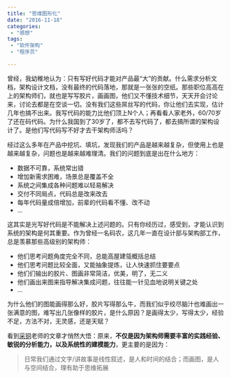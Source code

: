 ```yaml
---
title: "思维图形化"
date: "2016-11-18"
categories:
 - "感想"
tags:
 - "软件架构"
 - "程序员"

---
```


曾经，我幼稚地认为：只有写好代码才能对产品最“大”的贡献。什么需求分析文档，架构设计文档，没有最终的代码落地，那就是一张张的空纸。那些职位高高在上的架构师们，就也是写写胶片，画画图，他们又不懂技术细节，天天开会讨论来，讨论去都是在空谈一切。没有我们这些屌丝写的代码，你让他们去实现，估计几年也搞不出来。我写代码的能力比他们顶上N个人；再看看人家老外，60/70岁了还在码代码。为什么我国到了30岁了，都不去写代码了，都去搞所谓的架构设计了。是他们写代码写不好才去干架构师活吗？

经过这么多年在产品中挖坑、填坑，发现我们的产品是越来越复杂，但使用上也是越来越复杂，问题也是越来越难理清。我们的问题到底是出在什么地方：
<!--more-->

 - 数据不可靠，系统常出错
 - 增加新需求困难，场景总是覆盖不全
 - 系统之间集成各种问题难以轻易解决
 - 交付不同局点，代码总是改来改去
 - 每年代码量成倍增加，前辈的代码看不懂、改不动
 - ...

这其实是光写好代码是不能解决上述问题的。只有你经历过，感受到，才能认识到系统的架构是何其重要。作为曾经一名码农，这几年一直在设计部与架构部工作，总是羡慕那些高级别的架构师：

 - 他们思考问题角度完全不同，总能高屋建瓴概括总结
 - 他们思考问题比较全面，又能抽象提炼，让人快速抓住要要点
 - 他们们输出的胶片、图画非常简洁，优美，明了，无二义
 - 他们画出来图来指导解决集成问题，往往能一针见血地说明关键之处
 - ...

为什么他们的图能画得那么好，胶片写得那么牛，而我们似乎绞尽脑汁也难画出一张满意的图，难写出几张像样的胶片，是什么原因？是画得太少，写得太少，经验不足，方法不对，无灵感，还是天赋？

看到[采铜](https://zhuanlan.zhihu.com/intelligence)老师的文章才悄然大悟：原来，**不仅是因为架构师需要丰富的实践经验、敏锐的分析能力，以及系统性的建模能力**，更主要的是因为：
 
> 日常我们通过文字/讲故事是线性叙述，是人和时间的结合；而画图，是人与空间结合，理有助于思维拓展

  